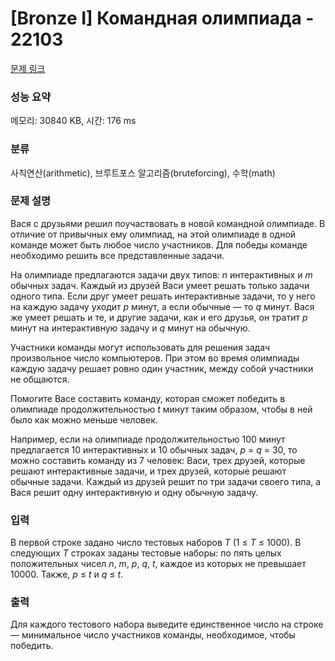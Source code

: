 # [Bronze I] Командная олимпиада - 22103 

[문제 링크](https://www.acmicpc.net/problem/22103) 

### 성능 요약

메모리: 30840 KB, 시간: 176 ms

### 분류

사칙연산(arithmetic), 브루트포스 알고리즘(bruteforcing), 수학(math)

### 문제 설명

<p>Вася с друзьями решил поучаствовать в новой командной олимпиаде. В отличие от привычных ему олимпиад, на этой олимпиаде в одной команде может быть любое число участников. Для победы команде необходимо решить все представленные задачи.</p>

<p>На олимпиаде предлагаются задачи двух типов: <i>n</i> интерактивных и <i>m</i> обычных задач. Каждый из друзей Васи умеет решать только задачи одного типа. Если друг умеет решать интерактивные задачи, то у него на каждую задачу уходит <i>p</i> минут, а если обычные — то <i>q</i> минут. Вася же умеет решать и те, и другие задачи, как и его друзья, он тратит <i>p</i> минут на интерактивную задачу и <i>q</i> минут на обычную.</p>

<p>Участники команды могут использовать для решения задач произвольное число компьютеров. При этом во время олимпиады каждую задачу решает ровно один участник, между собой участники не общаются.</p>

<p>Помогите Васе составить команду, которая сможет победить в олимпиаде продолжительностью <i>t</i> минут таким образом, чтобы в ней было как можно меньше человек.</p>

<p>Например, если на олимпиаде продолжительностью 100 минут предлагается 10 интерактивных и 10 обычных задач, <i>p</i> = <i>q</i> = 30, то можно составить команду из 7 человек: Васи, трех друзей, которые решают интерактивные задачи, и трех друзей, которые решают обычные задачи. Каждый из друзей решит по три задачи своего типа, а Вася решит одну интерактивную и одну обычную задачу.</p>

### 입력 

 <p>В первой строке задано число тестовых наборов <i>T</i> (1 ≤ <i>T</i> ≤ 1000). В следующих <i>T</i> строках заданы тестовые наборы: по пять целых положительных чисел <i>n</i>, <i>m</i>, <i>p</i>, <i>q</i>, <i>t</i>, каждое из которых не превышает 10000. Также, <i>p</i> ≤ <i>t</i> и <i>q</i> ≤ <i>t</i>.</p>

### 출력 

 <p>Для каждого тестового набора выведите единственное число на строке — минимальное число участников команды, необходимое, чтобы победить.</p>

